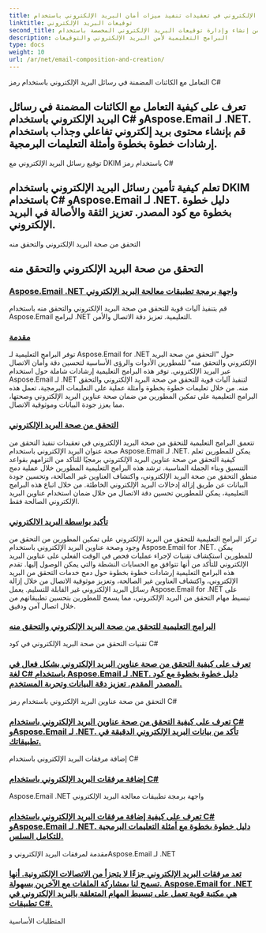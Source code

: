 ```yaml
---
title: تتعمق البرامج التعليمية الخاصة بأمان البريد الإلكتروني في تعقيدات تنفيذ ميزات أمان البريد الإلكتروني باستخدام Aspose.Email for .NET. يمكن للمطورين تعلم تقنيات تشفير رسائل البريد الإلكتروني، وحماية البيانات الحساسة، والحماية من الوصول غير المصرح به. ترشد هذه البرامج التعليمية المطورين خلال عملية دمج خوارزميات التشفير وإعداد اتصالات آمنة وتعزيز خصوصية الاتصال. من خلال اتباع هذه البرامج التعليمية، يمكن للمطورين تحسين تطبيقاتهم من خلال التواصل الآمن عبر البريد الإلكتروني، مما يضمن بقاء المعلومات الحساسة سرية.
linktitle: توقيعات البريد الإلكتروني
second_title: تركز البرامج التعليمية لتوقيع البريد الإلكتروني على تمكين المطورين من إنشاء وإدارة توقيعات البريد الإلكتروني المخصصة باستخدام Aspose.Email for .NET. يمكن للمطورين استكشاف تقنيات دمج عناصر العلامة التجارية ومعلومات الاتصال وإخلاء المسؤولية في توقيعات البريد الإلكتروني. تقدم هذه البرامج التعليمية إرشادات خطوة بخطوة حول إعداد قوالب توقيع البريد الإلكتروني، وتضمين الصور والروابط، وإدراج التوقيع تلقائيًا. يعمل Aspose.Email for .NET على تبسيط إدارة توقيع البريد الإلكتروني، مما يسمح للمطورين بتحسين تطبيقاتهم من خلال علامة تجارية احترافية ومتسقة للبريد الإلكتروني.
description: البرامج التعليمية لأمن البريد الإلكتروني والتوقيعات
type: docs
weight: 10
url: /ar/net/email-composition-and-creation/
---
```


التعامل مع الكائنات المضمنة في رسائل البريد الإلكتروني باستخدام رمز C#

## تعرف على كيفية التعامل مع الكائنات المضمنة في رسائل البريد الإلكتروني باستخدام C# وAspose.Email لـ .NET. قم بإنشاء محتوى بريد إلكتروني تفاعلي وجذاب باستخدام إرشادات خطوة بخطوة وأمثلة التعليمات البرمجية.

توقيع رسائل البريد الإلكتروني مع DKIM باستخدام رمز C#

## تعلم كيفية تأمين رسائل البريد الإلكتروني باستخدام DKIM باستخدام C# وAspose.Email لـ .NET. دليل خطوة بخطوة مع كود المصدر. تعزيز الثقة والأصالة في البريد الإلكتروني.

 التحقق من صحة البريد الإلكتروني والتحقق منه

##  التحقق من صحة البريد الإلكتروني والتحقق منه
### [ Aspose.Email .NET واجهة برمجة تطبيقات معالجة البريد الإلكتروني](./crafting-a-fresh-email-csharp-implementation/)
 قم بتنفيذ آليات قوية للتحقق من صحة البريد الإلكتروني والتحقق منه باستخدام Aspose.Email لبرامج .NET التعليمية. تعزيز دقة الاتصال والأمن.
### [مقدمة](./constructing-a-new-mail-message-in-csharp/)
توفر البرامج التعليمية لـ Aspose.Email for .NET حول "التحقق من صحة البريد الإلكتروني والتحقق منه" للمطورين الأدوات والرؤى الأساسية لتحسين دقة وأمان الاتصال عبر البريد الإلكتروني. توفر هذه البرامج التعليمية إرشادات شاملة حول استخدام Aspose.Email لـ .NET لتنفيذ آليات قوية للتحقق من صحة البريد الإلكتروني والتحقق منه. من خلال تعليمات خطوة بخطوة وأمثلة عملية على التعليمات البرمجية، تعمل هذه البرامج التعليمية على تمكين المطورين من ضمان صحة عناوين البريد الإلكتروني وصحتها، مما يعزز جودة البيانات وموثوقية الاتصال.
### [التحقق من صحة البريد الإلكتروني](./generating-tnef-eml-from-msg-in-csharp/)
تتعمق البرامج التعليمية للتحقق من صحة البريد الإلكتروني في تعقيدات تنفيذ التحقق من صحة عنوان البريد الإلكتروني باستخدام Aspose.Email لـ .NET. يمكن للمطورين تعلم كيفية التحقق من صحة عناوين البريد الإلكتروني برمجيًا للتأكد من التزامهم بقواعد التنسيق وبناء الجملة المناسبة. ترشد هذه البرامج التعليمية المطورين خلال عملية دمج منطق التحقق من صحة البريد الإلكتروني، واكتشاف العناوين غير الصالحة، وتحسين جودة البيانات عن طريق إزالة إدخالات البريد الإلكتروني الخاطئة. من خلال اتباع هذه البرامج التعليمية، يمكن للمطورين تحسين دقة الاتصال من خلال ضمان استخدام عناوين البريد الإلكتروني الصالحة فقط.
### [تأكيد بواسطة البريد الالكتروني](./forming-tnef-format-from-msg-with-csharp/)
تركز البرامج التعليمية للتحقق من البريد الإلكتروني على تمكين المطورين من التحقق من وجود وصحة عناوين البريد الإلكتروني باستخدام Aspose.Email for .NET. يمكن للمطورين استكشاف تقنيات لإجراء عمليات فحص في الوقت الفعلي على عناوين البريد الإلكتروني للتأكد من أنها تتوافق مع الحسابات النشطة والتي يمكن الوصول إليها. تقدم هذه البرامج التعليمية إرشادات خطوة بخطوة حول دمج خدمات التحقق من البريد الإلكتروني، واكتشاف العناوين غير الصالحة، وتعزيز موثوقية الاتصال من خلال إزالة رسائل البريد الإلكتروني غير القابلة للتسليم. يعمل Aspose.Email for .NET على تبسيط مهام التحقق من البريد الإلكتروني، مما يسمح للمطورين بتحسين تطبيقاتهم من خلال اتصال آمن ودقيق. 
### [البرامج التعليمية للتحقق من صحة البريد الإلكتروني والتحقق منه](./setting-alternative-text-for-images-csharp-guide/)
 تقنيات التحقق من صحة البريد الإلكتروني في كود C#
### [تعرف على كيفية التحقق من صحة عناوين البريد الإلكتروني بشكل فعال في لغة C# باستخدام Aspose.Email لـ .NET. دليل خطوة بخطوة مع كود المصدر المقدم. تعزيز دقة البيانات وتجربة المستخدم.](./managing-default-text-encoding-csharp-implementation/)
التحقق من صحة عناوين البريد الإلكتروني باستخدام رمز C#
### [تعرف على كيفية التحقق من صحة عناوين البريد الإلكتروني باستخدام C# وAspose.Email لـ .NET. تأكد من بيانات البريد الإلكتروني الدقيقة في تطبيقاتك.](./configuring-email-headers-in-csharp/)
 إضافة مرفقات البريد الإلكتروني باستخدام C#
### [ إضافة مرفقات البريد الإلكتروني باستخدام C#](./adding-html-body-to-emails-csharp-example/)
 Aspose.Email .NET واجهة برمجة تطبيقات معالجة البريد الإلكتروني
### [ تعرف على كيفية إضافة مرفقات البريد الإلكتروني باستخدام C# وAspose.Email لـ .NET. دليل خطوة بخطوة مع أمثلة التعليمات البرمجية للتكامل السلس.](./specifying-recipient-addresses-in-csharp/)
مقدمة لمرفقات البريد الإلكتروني وAspose.Email لـ .NET
### [تعد مرفقات البريد الإلكتروني جزءًا لا يتجزأ من الاتصالات الإلكترونية. أنها تسمح لنا بمشاركة الملفات مع الآخرين بسهولة. Aspose.Email for .NET هي مكتبة قوية تعمل على تبسيط المهام المتعلقة بالبريد الإلكتروني في تطبيقات C#.](./loading-email-messages-with-load-options-in-csharp/)
المتطلبات الأساسية